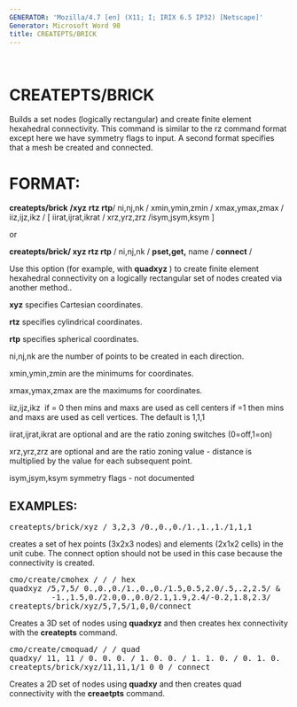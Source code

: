 ```yaml
---
GENERATOR: 'Mozilla/4.7 [en] (X11; I; IRIX 6.5 IP32) [Netscape]'
Generator: Microsoft Word 98
title: CREATEPTS/BRICK
---
```


 

 # CREATEPTS/BRICK

Builds a set nodes (logically rectangular) and create finite element
hexahedral connectivity. This command is similar to the rz command
format except here we have symmetry flags to input. A second format
specifies that a mesh be created and connected.

# FORMAT:

**createpts/brick** **/xyz** **rtz** **rtp**/ ni,nj,nk / xmin,ymin,zmin / xmax,ymax,zmax / iiz,ijz,ikz / [ iirat,ijrat,ikrat / xrz,yrz,zrz /isym,jsym,ksym ]

or

**createpts/brick/ xyz rtz rtp** / ni,nj,nk / **pset,get,** name / **connect** /

Use this option (for example, with **quadxyz** ) to create finite element hexahedral connectivity on a logically rectangular set of nodes created via another method..


**xyz** specifies Cartesian coordinates.

**rtz** specifies cylindrical coordinates.

**rtp** specifies spherical coordinates.

ni,nj,nk are the number of points to be created in each direction.

xmin,ymin,zmin are the minimums for coordinates.

xmax,ymax,zmax are the maximums for coordinates.

iiz,ijz,ikz  if = 0 then mins and maxs are used as cell centers if =1 then mins and maxs are used as cell vertices. The default is 1,1,1

iirat,ijrat,ikrat are optional and are the ratio zoning switches (0=off,1=on)

xrz,yrz,zrz are optional and are the ratio zoning value - distance is multiplied by the value for each subsequent point.


isym,jsym,ksym symmetry flags - not documented


## EXAMPLES:

<pre>
createpts/brick/xyz / 3,2,3 /0.,0.,0./1.,1.,1./1,1,1
</pre>

creates a set of hex points (3x2x3 nodes) and elements (2x1x2 cells) in
the unit cube. The connect option should not be used in this case because the connectivity is created.


<pre>
cmo/create/cmohex / / / hex
quadxyz /5,7,5/ 0.,0.,0./1.,0.,0./1.5,0.5,2.0/.5,.2,2.5/ &
         -1.,1.5,0./2.0,0.,0.0/2.1,1.9,2.4/-0.2,1.8,2.3/
createpts/brick/xyz/5,7,5/1,0,0/connect
</pre>

Creates a 3D set of nodes using **quadxyz** and then creates hex connectivity with the **createpts** command.
 
<pre>
cmo/create/cmoquad/ / / quad
quadxy/ 11, 11 / 0. 0. 0. / 1. 0. 0. / 1. 1. 0. / 0. 1. 0.
createpts/brick/xyz/11,11,1/1 0 0 / connect
</pre>

Creates a 2D set of nodes using **quadxy** and then creates quad connectivity with the **creaetpts** command.
